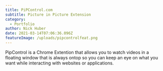 ```yaml
---
title: PiPControl.com
subtitle: Picture in Picture Extension
category:
  - Portfolio
author: Nick Huber
date: 2021-03-14T07:06:36.096Z
featureImage: /uploads/pipcontrolfeat.png
---
```

PipControl is a Chrome Extention that allows you to watch videos in a floating window that is always ontop so you can keep an eye on what you want while interacting with websites or applications.
